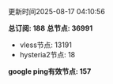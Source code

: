 更新时间2025-08-17 04:10:56

**总订阅: 188**
**总节点: 36991**
- vless节点: 13191
- hysteria2节点: 18

**google ping有效节点: 157**
